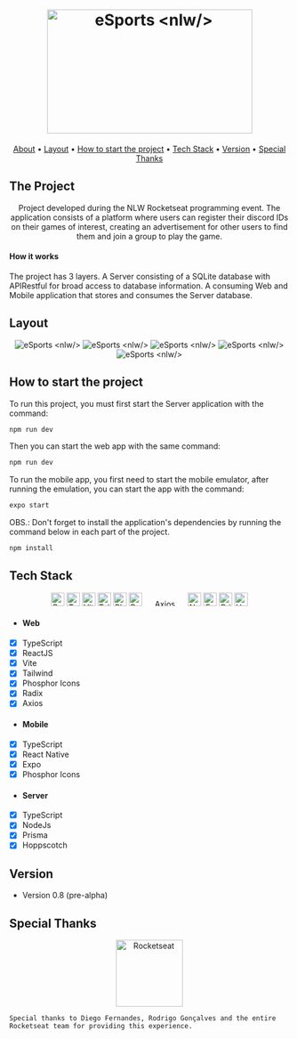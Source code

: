 <h1 align="center">
	<a href="./Web/src/assets/logo-nlw-esports.svg">
		<img src="./Web/src/assets/logo-nlw-esports.svg" alt="eSports <nlw/>" width="369" height="223"/>
	</a>
</h1>


  
 </h1>

 <p align="center">
	<a href="#-about">About</a> •
	<a href="#-layout">Layout</a> • 
	<a href="#-start-project">How to start the project</a> • 
	<a href="#-tech">Tech Stack</a> • 
	<a href="#-version">Version</a> •
	<a href="#-special-thanks">Special Thanks</a>
</p>
	
	
</h1>

<a id="-about"></a>

## The Project
<p align="center"> 
	Project developed during the NLW Rocketseat programming event.
	The application consists of a platform where users can register their discord IDs on their games of interest, creating an advertisement for other users to find them and join a group to play the game.
	
</p>

<p align="center"> 
	<h4 align="left">How it works</h4>
	The project has 3 layers. A Server consisting of a SQLite database with APIRestful for broad access to database information. A consuming Web and Mobile application that stores and consumes the Server database.
</p>


<a id="-layout"></a>

## Layout

<p align="center">
	<img src="./Web/public/web-home.png" alt="eSports <nlw/>"/>
	<img src="./Web/public/web-ad.png" alt="eSports <nlw/>"/>
	<img src="./Web/public/mob-home.png" alt="eSports <nlw/>"/>
	<img src="./Web/public/mob-ads.png" alt="eSports <nlw/>"/>
	<img src="./Web/public/mob-connect.png" alt="eSports <nlw/>"/>

</p>

<a id="-start-project"></a>

## How to start the project

To run this project, you must first start the Server application with the command:
```bash
npm run dev
```
Then you can start the web app with the same command:
```bash
npm run dev
```
To run the mobile app, you first need to start the mobile emulator, after running the emulation, you can start the app with the command:
```bash
expo start
```
OBS.: Don't forget to install the application's dependencies by running the command below in each part of the project.
```bash
npm install
```

<a id="-tech"></a>

## Tech Stack
 <p align="center">
	<img width="24" height="24" src="https://cdn.icon-icons.com/icons2/2415/PNG/512/react_original_logo_icon_146374.png" alt="React"/> <img width="24" height="24" src="https://cdn.icon-icons.com/icons2/2415/PNG/512/typescript_original_logo_icon_146317.png" alt="Typescript"/>
	<img width="24" height="24" src="https://seeklogo.com/images/V/vite-logo-BFD4283991-seeklogo.com.png" alt="Vite"/>
	<img width="24" height="24" src="https://cdn.icon-icons.com/icons2/2107/PNG/512/file_type_tailwind_icon_130128.png" alt="Tailwind"/>
	<img width="24" height="24" src="https://cdn.icon-icons.com/icons2/2718/PNG/512/phosphor_logo_icon_174315.png" alt="Phosphor Icons"/>
	<img width="24" height="24" src="https://avatars.githubusercontent.com/u/75042455?s=200&v=4" alt="Radix"/>
	<img width="75" height="12" src="https://seeklogo.com/images/A/axios-logo-CD0C90458F-seeklogo.com.png" alt="Axios"/>
	<img width="24" height="24" src="https://cdn.icon-icons.com/icons2/2415/PNG/512/nodejs_plain_logo_icon_146409.png" alt="NodeJs"/>
	<img width="24" height="24" src="https://cdn.icon-icons.com/icons2/2389/PNG/512/expo_logo_icon_145293.png" alt="Expo"/>
	<img width="24" height="24" src="https://cdn.icon-icons.com/icons2/2107/PNG/512/file_type_light_prisma_icon_130444.png" alt="Prisma"/>
	<img width="24" height="24" src="https://avatars.githubusercontent.com/u/56705483" alt="Hoppscotch"/>
</p>

- <h4>Web</h4>
- [x] TypeScript
- [x] ReactJS
- [x] Vite
- [x] Tailwind
- [x] Phosphor Icons
- [x] Radix
- [x] Axios

- <h4>Mobile</h4>
- [x] TypeScript
- [x] React Native
- [x] Expo
- [x] Phosphor Icons

- <h4>Server</h4>
- [x] TypeScript
- [x] NodeJs
- [x] Prisma
- [x] Hoppscotch

<a id="-version"></a>

## Version

- Version 0.8 (pre-alpha)

<a id="-special-thanks"></a>

## Special Thanks
<p align="center"> 
	<img src="https://ia802806.us.archive.org/30/items/github.com-Rocketseat-unform_-_2020-02-21_01-23-46/cover.jpg" alt="Rocketseat" width="120" height="120"/>

	Special thanks to Diego Fernandes, Rodrigo Gonçalves and the entire Rocketseat team for providing this experience.
</p>
